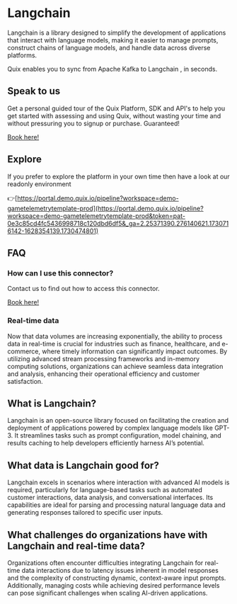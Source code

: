 <!--[tech-name]-->
# Langchain

<!--[ai-blurb-about-tech]-->
Langchain is a library designed to simplify the development of applications that interact with language models, making it easier to manage prompts, construct chains of language models, and handle data across diverse platforms.

Quix enables you to sync from Apache Kafka <span id="to_or_from">to</span> <span id="techname">Langchain</span> , in seconds.

## Speak to us

Get a personal guided tour of the Quix Platform, SDK and API's to help you get started with assessing and using Quix, without wasting your time and without pressuring you to signup or purchase. Guaranteed!

[Book here!](https://quix.io/book-a-demo)

## Explore

If you prefer to explore the platform in your own time then have a look at our readonly environment

👉[https://portal.demo.quix.io/pipeline?workspace=demo-gametelemetrytemplate-prod](https://portal.demo.quix.io/pipeline?workspace=demo-gametelemetrytemplate-prod&token=pat-0e3c85cd4fc5436998718c120dbd6df5&_ga=2.25371390.276140621.1730716142-1628354139.1730474801)

## FAQ 

### How can I use this connector?

Contact us to find out how to access this connector.

[Book here!](https://quix.io/book-a-demo)

### Real-time data

Now that data volumes are increasing exponentially, the ability to process data in real-time is crucial for industries such as finance, healthcare, and e-commerce, where timely information can significantly impact outcomes. By utilizing advanced stream processing frameworks and in-memory computing solutions, organizations can achieve seamless data integration and analysis, enhancing their operational efficiency and customer satisfaction.

## What is <span id="techname">Langchain</span>?

<!--[tech-seo-text]-->
Langchain is an open-source library focused on facilitating the creation and deployment of applications powered by complex language models like GPT-3. It streamlines tasks such as prompt configuration, model chaining, and results caching to help developers efficiently harness AI’s potential.

## What data is <span id="techname">Langchain</span> good for?

<!--[tech-data-seo-text]-->
Langchain excels in scenarios where interaction with advanced AI models is required, particularly for language-based tasks such as automated customer interactions, data analysis, and conversational interfaces. Its capabilities are ideal for parsing and processing natural language data and generating responses tailored to specific user inputs.

## What challenges do organizations have with <span id="techname">Langchain</span> and real-time data?

<!--[tech-challenges-seo-text]-->
Organizations often encounter difficulties integrating Langchain for real-time data interactions due to latency issues inherent in model responses and the complexity of constructing dynamic, context-aware input prompts. Additionally, managing costs while achieving desired performance levels can pose significant challenges when scaling AI-driven applications.